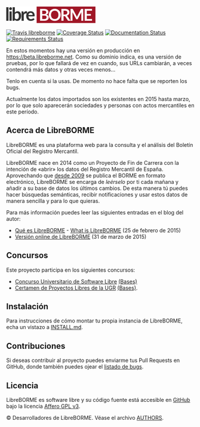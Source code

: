 ![logo libreborme](libreborme/static/libreborme_logo.png)

[![Travis libreborme](https://travis-ci.org/PabloCastellano/libreborme.svg?branch=master)](https://travis-ci.org/PabloCastellano/libreborme)
[![Coverage Status](https://coveralls.io/repos/PabloCastellano/libreborme/badge.svg)](https://coveralls.io/r/PabloCastellano/libreborme)
[![Documentation Status](https://readthedocs.org/projects/libreborme/badge/?version=latest)](https://readthedocs.org/projects/libreborme/?badge=latest)
[![Requirements Status](https://requires.io/github/PabloCastellano/libreborme/requirements.svg?branch=master)](https://requires.io/github/PabloCastellano/libreborme/requirements/?branch=master)

En estos momentos hay una versión en producción en https://beta.libreborme.net. Como su dominio indica, es una versión de pruebas, por lo que
fallará de vez en cuando, sus URLs cambiarán, a veces contendrá más datos y otras veces menos...

Tenlo en cuenta si la usas. De momento no hace falta que se reporten los bugs.

Actualmente los datos importados son los existentes en 2015 hasta marzo, por lo que solo aparecerán sociedades y personas con actos mercantiles en este período.

Acerca de LibreBORME
----------------

LibreBORME es una plataforma web para la consulta y el análisis del Boletín Oficial del Registro Mercantil.

LibreBORME nace en 2014 como un Proyecto de Fin de Carrera con la intención de «abrir» los datos del Registro Mercantil de España. Aprovechando que [desde 2009](http://elpais.com/diario/2008/01/03/ciberpais/1199330666_850215.html)
se publica el BORME en formato electrónico, LibreBORME se encarga de *leérselo* por ti cada mañana y añadir a su base de datos los
últimos cambios. De esta manera tú puedes hacer búsquedas semánticas, recibir notificaciones y usar estos datos de manera sencilla
y para lo que quieras.

Para más información puedes leer las siguientes entradas en el blog del autor:
- [Qué es LibreBORME](https://pablog.me/blog/2015/02/que-es-libreborme/) - [What is LibreBORME](https://pablog.me/que-es-libreborme-en.html) (25 de febrero de 2015)
- [Versión online de LibreBORME](https://pablog.me/blog/2015/03/version-online-de-libreborme/) (31 de marzo de 2015)

Concursos
--------

Este proyecto participa en los siguientes concursos:

- [Concurso Universitario de Software Libre](https://www.concursosoftwarelibre.org/1415/) [(Bases)](https://www.concursosoftwarelibre.org/1415/bases)
- [Certamen de Proyectos Libres de la UGR](http://osl.ugr.es/2014/09/26/premios-a-proyectos-libres-de-la-ugr/) [(Bases)](http://osl.ugr.es/bases-de-los-premios-a-proyectos-libres-de-la-ugr/).


Instalación
-----------

Para instrucciones de cómo montar tu propia instancia de LibreBORME, echa un vistazo a [INSTALL.md](INSTALL.md).

Contribuciones
--------------

Si deseas contribuir al proyecto puedes enviarme tus Pull Requests en GitHub, donde también
puedes ojear el [listado de bugs](https://github.com/PabloCastellano/libreborme/issues).

Licencia
--------

LibreBORME es software libre y su código fuente está accesible en [GitHub](https://github.com/PabloCastellano/libreborme) bajo la licencia [Affero GPL v3](https://www.gnu.org/licenses/agpl-3.0.html).

© Desarrolladores de LibreBORME. Véase el archivo [AUTHORS](AUTHORS).
